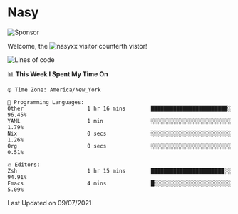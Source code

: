 # Nasy

<!--
<p align="center">
<img height="200" src="https://github-readme-stats.vercel.app/api?username=nasyxx&count_private=true&show_icons=true&theme=dracula&include_all_commits=true"/>
<img height="200" src="https://github-readme-stats.vercel.app/api/top-langs/?username=nasyxx&theme=dracula&hide=html,jupyter+notebook&count_private=true&show_icons=true"/>
</p>

  
----------------
-->

![Sponsor](https://img.shields.io/static/v1.svg?label=Sponsor&message=%E2%9D%A4&logo=GitHub&style=flat&color=pink)
 
Welcome, the ![nasyxx visitor counter](https://count.getloli.com/get/@nasyxx?theme=rule34)th vistor!
 
<!--START_SECTION:waka-->
![Lines of code](https://img.shields.io/badge/From%20Hello%20World%20I%27ve%20Written-5.4%20million%20lines%20of%20code-blue)

📊 **This Week I Spent My Time On** 

```text
⌚︎ Time Zone: America/New_York

💬 Programming Languages: 
Other                    1 hr 16 mins        ████████████████████████░   96.45% 
YAML                     1 min               ░░░░░░░░░░░░░░░░░░░░░░░░░   1.79% 
Nix                      0 secs              ░░░░░░░░░░░░░░░░░░░░░░░░░   1.26% 
Org                      0 secs              ░░░░░░░░░░░░░░░░░░░░░░░░░   0.51%

🔥 Editors: 
Zsh                      1 hr 15 mins        ███████████████████████░░   94.91% 
Emacs                    4 mins              █░░░░░░░░░░░░░░░░░░░░░░░░   5.09%

```


 Last Updated on 09/07/2021
<!--END_SECTION:waka-->

<!-- ![visitors](https://visitor-badge.laobi.icu/badge?page_id=nasyxx.nasyxx) -->
